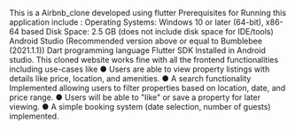 This is a Airbnb_clone developed using flutter Prerequisites for Running this application include : Operating Systems: Windows 10 or later (64-bit), x86-64 based Disk Space: 2.5 GB (does not include disk space for IDE/tools) Android Studio (Recommended version above or equal to Bumblebee (2021.1.1)) Dart programming language Flutter SDK Installed in Android studio. This cloned website works fine with all the frontend functionalities including use-cases like ● Users are able to view property listings with details like price, location, and amenities. ● A search functionality Implemented allowing users to filter properties based on location, date, and price range. ● Users will be able to "like" or save a property for later viewing. ● A simple booking system (date selection, number of guests) implemented.
